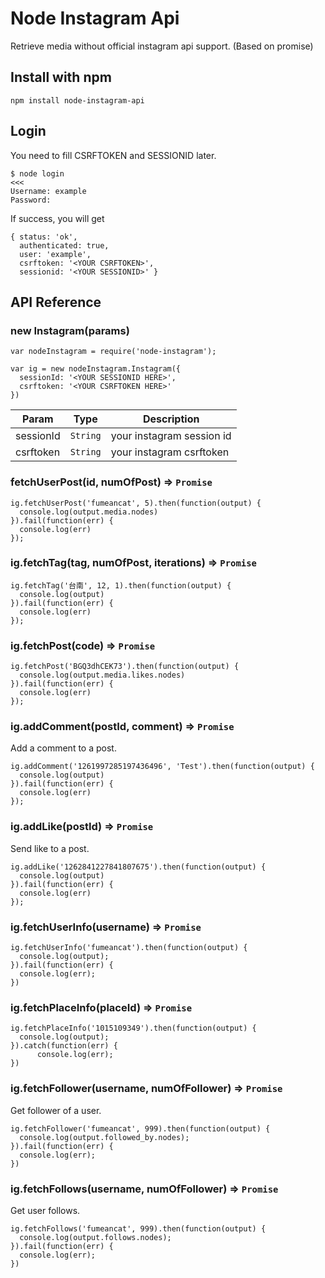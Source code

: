# Node Instagram Api

Retrieve media without official instagram api support. (Based on promise)

## Install with npm

```
npm install node-instagram-api
```


## Login

You need to fill CSRFTOKEN and SESSIONID later.
```
$ node login                                                                                                                                                                               <<<
Username: example
Password: 
```

If success, you will get
```
{ status: 'ok',
  authenticated: true,
  user: 'example',
  csrftoken: '<YOUR CSRFTOKEN>',
  sessionid: '<YOUR SESSIONID>' }
```

## API Reference

### new Instagram(params)

```
var nodeInstagram = require('node-instagram');

var ig = new nodeInstagram.Instagram({
  sessionId: '<YOUR SESSIONID HERE>',
  csrftoken: '<YOUR CSRFTOKEN HERE>'
})
```

| Param | Type | Description |
| --- | --- | --- |
| sessionId | <code>String</code> | your instagram session id |
| csrftoken | <code>String</code> | your instagram csrftoken |

### fetchUserPost(id, numOfPost) => <code>Promise</code>

```
ig.fetchUserPost('fumeancat', 5).then(function(output) {
  console.log(output.media.nodes)
}).fail(function(err) {
  console.log(err)
}); 
```

### ig.fetchTag(tag, numOfPost, iterations) => <code>Promise</code>

```
ig.fetchTag('台南', 12, 1).then(function(output) {
  console.log(output)
}).fail(function(err) {
  console.log(err)
});
```

### ig.fetchPost(code) => <code>Promise</code>

```
ig.fetchPost('BGQ3dhCEK73').then(function(output) {
  console.log(output.media.likes.nodes)
}).fail(function(err) {
  console.log(err)
});
```

### ig.addComment(postId, comment) => <code>Promise</code>

Add a comment to a post.

```
ig.addComment('1261997285197436496', 'Test').then(function(output) {
  console.log(output)
}).fail(function(err) {
  console.log(err)
});
```

### ig.addLike(postId) => <code>Promise</code>

Send like to a post.

```
ig.addLike('1262841227841807675').then(function(output) {
  console.log(output)
}).fail(function(err) {
  console.log(err)
});
```

### ig.fetchUserInfo(username) => <code>Promise</code>

```
ig.fetchUserInfo('fumeancat').then(function(output) {
  console.log(output);
}).fail(function(err) {
  console.log(err);
})
```

### ig.fetchPlaceInfo(placeId) => <code>Promise</code>

```
ig.fetchPlaceInfo('1015109349').then(function(output) {
  console.log(output);
}).catch(function(err) {
      console.log(err);
})
```

### ig.fetchFollower(username, numOfFollower) => <code>Promise</code>

Get follower of a user.

```
ig.fetchFollower('fumeancat', 999).then(function(output) {
  console.log(output.followed_by.nodes);
}).fail(function(err) {
  console.log(err);
})
```

### ig.fetchFollows(username, numOfFollower) => <code>Promise</code>

Get user follows.

```
ig.fetchFollows('fumeancat', 999).then(function(output) {
  console.log(output.follows.nodes);
}).fail(function(err) {
  console.log(err);
})
```
